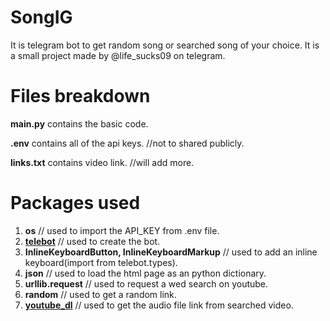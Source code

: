 # SongIG

It is telegram bot to get random song or searched song of your choice. It is a small project made by @life_sucks09 on telegram.

# Files breakdown

**main.py** contains the basic code.

**.env** contains all of the api keys.    //not to shared publicly.

**links.txt** contains video link.     //will add more.

# Packages used

1. **os**                                                     // used to import the API_KEY from .env file.
2. [**telebot**](https://pypi.org/project/pyTelegramBotAPI/)                                                // used to create the bot.
3. **InlineKeyboardButton, InlineKeyboardMarkup**             // used to add an inline keyboard(import from telebot.types).
4. **json**                                                   // used to load the html page as an python dictionary.
5. **urllib.request**                                         // used to request a wed search on youtube.
6. **random**                                                 // used to get a random link.
7. [**youtube_dl**](https://pypi.org/project/youtube_dl/)                                             // used to get the audio file link from searched video.
